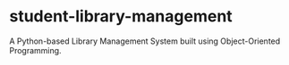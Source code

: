 # student-library-management
A Python-based Library Management System built using Object-Oriented Programming.
